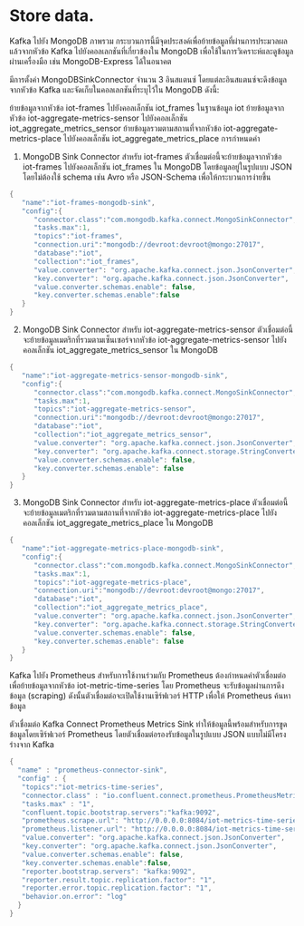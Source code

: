 # Store data.

Kafka ไปยัง MongoDB
ภาพรวม
กระบวนการนี้มีจุดประสงค์เพื่อย้ายข้อมูลที่ผ่านการประมวลผลแล้วจากหัวข้อ Kafka ไปยังคอลเลกชันที่เกี่ยวข้องใน MongoDB เพื่อใช้ในการวิเคราะห์และดูข้อมูลผ่านเครื่องมือ เช่น MongoDB-Express ได้ในอนาคต

มีการตั้งค่า MongoDBSinkConnector จำนวน 3 อินสแตนซ์ โดยแต่ละอินสแตนซ์จะดึงข้อมูลจากหัวข้อ Kafka และจัดเก็บในคอลเลกชันที่ระบุไว้ใน MongoDB ดังนี้:

ย้ายข้อมูลจากหัวข้อ iot-frames ไปยังคอลเล็กชัน iot_frames ในฐานข้อมูล iot
ย้ายข้อมูลจากหัวข้อ iot-aggregate-metrics-sensor ไปยังคอลเล็กชัน iot_aggregate_metrics_sensor
ย้ายข้อมูลรวมตามสถานที่จากหัวข้อ iot-aggregate-metrics-place ไปยังคอลเล็กชัน iot_aggregate_metrics_place
การกำหนดค่า
1. MongoDB Sink Connector สำหรับ iot-frames
ตัวเชื่อมต่อนี้จะย้ายข้อมูลจากหัวข้อ iot-frames ไปยังคอลเล็กชัน iot_frames ใน MongoDB โดยข้อมูลอยู่ในรูปแบบ JSON โดยไม่ต้องใช้ schema เช่น Avro หรือ JSON-Schema เพื่อให้กระบวนการง่ายขึ้น

```cpp
{
   "name":"iot-frames-mongodb-sink",
   "config":{
      "connector.class":"com.mongodb.kafka.connect.MongoSinkConnector",
      "tasks.max":1,
      "topics":"iot-frames",
      "connection.uri":"mongodb://devroot:devroot@mongo:27017",
      "database":"iot",
      "collection":"iot_frames",
      "value.converter": "org.apache.kafka.connect.json.JsonConverter",
      "key.converter": "org.apache.kafka.connect.json.JsonConverter",
      "value.converter.schemas.enable": false,
      "key.converter.schemas.enable":false
   }
}
```

2. MongoDB Sink Connector สำหรับ iot-aggregate-metrics-sensor
ตัวเชื่อมต่อนี้จะย้ายข้อมูลเมตริกที่รวมตามเซ็นเซอร์จากหัวข้อ iot-aggregate-metrics-sensor ไปยังคอลเล็กชัน iot_aggregate_metrics_sensor ใน MongoDB

```cpp
{
   "name":"iot-aggregate-metrics-sensor-mongodb-sink",
   "config":{
      "connector.class":"com.mongodb.kafka.connect.MongoSinkConnector",
      "tasks.max":1,
      "topics":"iot-aggregate-metrics-sensor",
      "connection.uri":"mongodb://devroot:devroot@mongo:27017",
      "database":"iot",
      "collection":"iot_aggregate_metrics_sensor",
      "value.converter": "org.apache.kafka.connect.json.JsonConverter",
      "key.converter": "org.apache.kafka.connect.storage.StringConverter",
      "value.converter.schemas.enable": false,
      "key.converter.schemas.enable": false
   }
}
```
3. MongoDB Sink Connector สำหรับ iot-aggregate-metrics-place
ตัวเชื่อมต่อนี้จะย้ายข้อมูลเมตริกที่รวมตามสถานที่จากหัวข้อ iot-aggregate-metrics-place ไปยังคอลเล็กชัน iot_aggregate_metrics_place ใน MongoDB

```cpp
{
   "name":"iot-aggregate-metrics-place-mongodb-sink",
   "config":{
      "connector.class":"com.mongodb.kafka.connect.MongoSinkConnector",
      "tasks.max":1,
      "topics":"iot-aggregate-metrics-place",
      "connection.uri":"mongodb://devroot:devroot@mongo:27017",
      "database":"iot",
      "collection":"iot_aggregate_metrics_place",
      "value.converter": "org.apache.kafka.connect.json.JsonConverter",
      "key.converter": "org.apache.kafka.connect.storage.StringConverter",
      "value.converter.schemas.enable": false,
      "key.converter.schemas.enable": false
   }
}
```
Kafka ไปยัง Prometheus
สำหรับการใช้งานร่วมกับ Prometheus ต้องกำหนดค่าตัวเชื่อมต่อเพื่อย้ายข้อมูลจากหัวข้อ iot-metric-time-series โดย Prometheus จะรับข้อมูลผ่านการดึงข้อมูล (scraping) ดังนั้นตัวเชื่อมต่อจะเปิดใช้งานเซิร์ฟเวอร์ HTTP เพื่อให้ Prometheus ค้นหาข้อมูล

ตัวเชื่อมต่อ Kafka Connect Prometheus Metrics Sink ทำให้ข้อมูลนี้พร้อมสำหรับการขูดข้อมูลโดยเซิร์ฟเวอร์ Prometheus โดยตัวเชื่อมต่อรองรับข้อมูลในรูปแบบ JSON แบบไม่มีโครงร่างจาก Kafka

```cpp
{
  "name" : "prometheus-connector-sink",
  "config" : {
   "topics":"iot-metrics-time-series",
   "connector.class" : "io.confluent.connect.prometheus.PrometheusMetricsSinkConnector",
   "tasks.max" : "1",
   "confluent.topic.bootstrap.servers":"kafka:9092",
   "prometheus.scrape.url": "http://0.0.0.0:8084/iot-metrics-time-series",
   "prometheus.listener.url": "http://0.0.0.0:8084/iot-metrics-time-series",
   "value.converter": "org.apache.kafka.connect.json.JsonConverter",
   "key.converter": "org.apache.kafka.connect.json.JsonConverter",
   "value.converter.schemas.enable": false,
   "key.converter.schemas.enable":false,
   "reporter.bootstrap.servers": "kafka:9092",
   "reporter.result.topic.replication.factor": "1",
   "reporter.error.topic.replication.factor": "1",
   "behavior.on.error": "log"
  }
}
```
